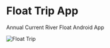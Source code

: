 # Float Trip App
Annual Current River Float Android App

![Float Trip](https://github.com/TAllenLucas/current/blob/Master/screen1.jpg?raw=true)
